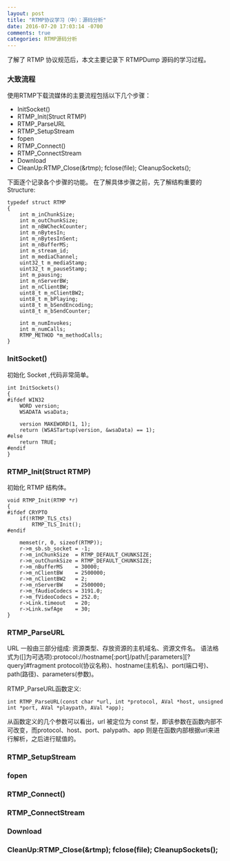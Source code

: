 ```yaml
---
layout: post
title: "RTMP协议学习（中）：源码分析"
date: 2016-07-20 17:03:14 -0700
comments: true
categories: RTMP源码分析
---
```


了解了 RTMP 协议规范后，本文主要记录下 RTMPDump 源码的学习过程。
<!--more-->

### 大致流程
使用RTMP下载流媒体的主要流程包括以下几个步骤：

* InitSocket()
* RTMP_Init(Struct RTMP)
* RTMP_ParseURL
* RTMP_SetupStream
* fopen
* RTMP_Connect()
* RTMP_ConnectStream
* Download
* CleanUp:RTMP_Close(&rtmp); fclose(file); CleanupSockets();

下面逐个记录各个步骤的功能。
在了解具体步骤之前，先了解结构重要的Structure:
```
typedef struct RTMP
{
    int m_inChunkSize;
    int m_outChunkSize;
    int m_nBWCheckCounter;
    int m_nBytesIn;
    int m_nBytesInSent;
    int m_nBufferMS;
    int m_stream_id;
    int m_mediaChannel;
    uint32_t m_mediaStamp;
    uint32_t m_pauseStamp;
    int m_pausing;
    int m_nServerBW;
    int m_nClientBW;
    uint8_t m_nClientBW2;
    uint8_t m_bPlaying;
    uint8_t m_bSendEncoding;
    uint8_t m_bSendCounter;

    int m_numInvokes;
    int m_numCalls;
    RTMP_METHOD *m_methodCalls;
}
```

### InitSocket()
初始化 Socket ,代码非常简单。
```
int InitSockets()
{
#ifdef WIN32
    WORD version;
    WSADATA wsaData;

    version MAKEWORD(1, 1);       
    return (WSASTartup(version, &wsaData) == 1);
#else
    return TRUE;
#endif
}
```
### RTMP_Init(Struct RTMP)
初始化 RTMP 结构体。
```
void RTMP_Init(RTMP *r)
{
#ifdef CRYPTO
    if(!RTMP_TLS_cts)
        RTMP_TLS_Init();
#endif

    memset(r, 0, sizeof(RTMP));
    r->m_sb.sb_socket = -1;
    r->m_inChunkSize  = RTMP_DEFAULT_CHUNKSIZE;
    r->m_outChunkSize = RTMP_DEFAULT_CHUNKSIZE;
    r->m_nBufferMS    = 30000;
    r->m_nClientBW    = 2500000;
    r->m_nClientBW2   = 2;
    r->m_nServerBW    = 2500000;
    r->m_fAudioCodecs = 3191.0;
    r->m_fVideoCodecs = 252.0;
    r->Link.timeout   = 20;
    r->Link.swfAge    = 30;
}
```
### RTMP_ParseURL
URL 一般由三部分组成: 资源类型、存放资源的主机域名、资源文件名。
语法格式为([]为可选项):protocol://hostname[:port]/path/[:parameters][?query]#fragment
protocol(协议名称)、hostname(主机名)、port(端口号)、path(路径)、parameters(参数)。

RTMP_ParseURL函数定义:
```
int RTMP_ParseURL(const char *url, int *protocol, AVal *host, unsigned int *port, AVal *playpath, AVal *app);
```
从函数定义的几个参数可以看出，url 被定位为 const 型，即该参数在函数内部不可改变，而protocol、host、port、palypath、app 则是在函数内部根据url来进行解析，之后进行赋值的。

### RTMP_SetupStream
### fopen
### RTMP_Connect()
### RTMP_ConnectStream
### Download
### CleanUp:RTMP_Close(&rtmp); fclose(file); CleanupSockets();

